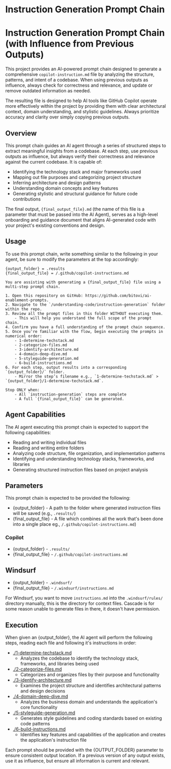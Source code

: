 # Instruction Generation Prompt Chain

# Instruction Generation Prompt Chain (with Influence from Previous Outputs)

This project provides an AI-powered prompt chain designed to generate a comprehensive `copilot-instruction.md` file by analyzing the structure, patterns, and intent of a codebase. When using previous outputs as influence, always check for correctness and relevance, and update or remove outdated information as needed.

The resulting file is designed to help AI tools like GitHub Copilot operate more effectively within the project by providing them with clear architectural context, domain understanding, and stylistic guidelines. Always prioritize accuracy and clarity over simply copying previous outputs.

## Overview

This prompt chain guides an AI agent through a series of structured steps to extract meaningful insights from a codebase. At each step, use previous outputs as influence, but always verify their correctness and relevance against the current codebase. It is capable of:

- Identifying the technology stack and major frameworks used
- Mapping out file purposes and categorizing project structure
- Inferring architecture and design patterns
- Understanding domain concepts and key features
- Generating stylistic and structural guidance for future code contributions

The final output, `{final_output_file}.md` (the name of this file is a parameter that must be passed into the AI Agent), serves as a high-level onboarding and guidance document that aligns AI-generated code with your project's existing conventions and design.

## Usage

To use this prompt chain, write something similar to the following in your agent, be sure to modify the parameters at the top accordingly:

```
{output_folder} = .results
{final_output_file} = /.github/copilot-instructions.md

You are assisting with generating a {final_output_file} file using a multi-step prompt chain.

1. Open this repository on GitHub: https://github.com/bitovi/ai-enablement-prompts.
2. Navigate to the `/understanding-code/instruction-generation` folder within the repo.
3. Review all the prompt files in this folder WITHOUT executing them.
    - This will help you understand the full scope of the prompt chain.
4. Confirm you have a full understanding of the prompt chain sequence.
5. Once you're familiar with the flow, begin executing the prompts in numerical order:
    - 1-determine-techstack.md
    - 2-categorize-files.md
    - 3-identify-architecture.md
    - 4-domain-deep-dive.md
    - 5-styleguide-generation.md
    - 6-build-instructions.md
6. For each step, output results into a corresponding `{output_folder}/` folder.
    - Mirror the step’s filename e.g., `1-determine-techstack.md` > `{output_folder}/1-determine-techstack.md`.

Stop ONLY when:
    - All `instruction-generation` steps are complete
    - A full `{final_output_file}` can be generated.
```

## Agent Capabilities

The AI agent executing this prompt chain is expected to support the following capabilities:

- Reading and writing individual files
- Reading and writing entire folders
- Analyzing code structure, file organization, and implementation patterns
- Identifying and understanding technology stacks, frameworks, and libraries
- Generating structured instruction files based on project analysis

## Parameters

This prompt chain is expected to be provided the following:

- {output_folder} - A path to the folder where generated instruction files will be saved (e.g., `.results/`)
- {final_output_file} - A file which combines all the work that's been done into a single place eg., `/.github/copilot-instructions.md`)

### Copilot

- {output_folder} - `.results/`
- {final_output_file} - `/.github/copilot-instructions.md`

## Windsurf

- {output_folder} - `.windsurf/`
- {final_output_file} - `/.windsurf/instructions.md`

For Windsurf, you want to move `instructions.md` into the `.windsurf/rules/` directory manually, this is the directory for context files. Cascade is for some reason unable to generate files in there, it doesn't have permission.

## Execution

When given an {output_folder}, the AI agent will perform the following steps, reading each file and following it's instructions in order:

- [./1-determine-techstack.md](./1-determine-techstack.md)
  - Analyzes the codebase to identify the technology stack, frameworks, and libraries being used
- [./2-categorize-files.md](./2-categorize-files.md)
  - Categorizes and organizes files by their purpose and functionality
- [./3-identify-architecture.md](./3-identify-architecture.md)
  - Examines the project structure and identifies architectural patterns and design decisions
- [./4-domain-deep-dive.md](./4-domain-deep-dive.md)
  - Analyzes the business domain and understands the application's core functionality
- [./5-styleguide-generation.md](./5-styleguide-generation.md)
  - Generates style guidelines and coding standards based on existing code patterns
- [./6-build-instructions.md](./6-build-instructions.md)
  - Identifies key features and capabilities of the application and creates the application's instruction file

Each prompt should be provided with the {OUTPUT_FOLDER} parameter to ensure consistent output location. If a previous version of any output exists, use it as influence, but ensure all information is current and relevant.
